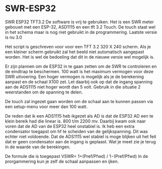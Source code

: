 # SWR-ESP32
SWR ESP32 TFT3.2
De software is vrij te gebruiken. Het is een SWR meter gebouwt met een ESP-32, ASD1115 en een tft 3.2 Touch. De touch staat wel in het schema maar is nog niet gebruikt in de programmering. Laatste versie is nu 3.0

Het script is geschreven voor voor een TFT 3.2 320 X 240 scherm. Als je een kleiner scherm gebruikt zal het beeld niet automatisch aangepast worden. Het is wel de bedoeling dat dit in de nieuwe versie wel mogelijk is.

Er zijn plannen om de ESP32 in te gaan zetten om de SWR te controleren en de eindtrap te beschermen. 100 watt is het maximum vermogen voor deze SWR uitvoering. Een hoger vermogen is mogelijk als je de berekening aanpast en de schaal X100 zet. Let daarbij ook op dat de ingang spanning aan de ADS1115 niet hoger wordt dan 5 volt. 
Gebruik in die situatie 2 weerstanden om de spanning te delen.

De touch zal ingezet gaan worden om de schaal aan te kunnen passen via een setup-menu voor meer dan 100 watt.

De reden dat ik een ADS1115 heb ikgezet als AD is dat de ESP32 AD een te klein bereik had die linear is. 800 t/m 2200 mv. Daarbij kwam ook naar voren dat de AD van de ESP32 heel onstabiel is. Ik heb een extra condensator toegapst om hf te scheiden van de gelijkspanning. Dit was echter niet voldoende. Dat de ADS1115 wel stabiel is moge blijken uit het feit dat er geen condensator aan de ingang is geplaast. Wat je meet zie je terug in de waarde van de berekingen.

De formule die is toegepast VSWR= 1+(Pref/Pfwd) /  1−(Pref/Pfwd)
In de prorgammering kun je zelf de schaal aanpassen en ijken.
